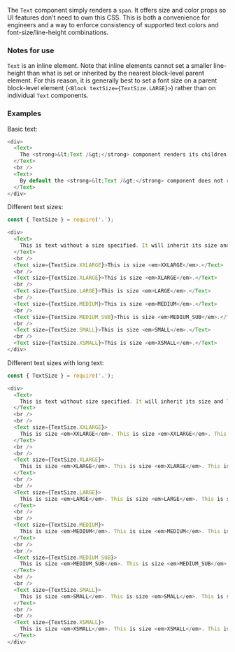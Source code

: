 The `Text` component simply renders a `span`. It offers size and color props so UI features don't need to own this CSS. This is both a convenience for engineers and a way to enforce consistency of supported text colors and font-size/line-height combinations.

### Notes for use

`Text` is an inline element. Note that inline elements cannot set a smaller line-height than what is set or inherited by the nearest block-level parent element. For this reason, it is generally best to set a font size on a parent block-level element (`<Block textSize={TextSize.LARGE}>`) rather than on individual `Text` components.

### Examples

Basic text:

```js { "props": { "data-description": "basic" } }
<div>
  <Text>
    The <strong>&lt;Text /&gt;</strong> component renders its children in a <strong>span</strong>. It's a convenient way to render a piece of text with a specific size. Text will support more options in the future.
  </Text>
  <br />
  <Text>
    By default the <strong>&lt;Text /&gt;</strong> component does not render any styling so it can inherit styles of its parent.
  </Text>
</div>
```

Different text sizes:

```js { "props": { "data-description": "sizes" } }
const { TextSize } = require('.');

<div>
  <Text>
    This is text without a size specified. It will inherit its size and line-height from its parent.
  </Text>
  <br />
  <Text size={TextSize.XXLARGE}>This is size <em>XXLARGE</em>.</Text>
  <br />
  <Text size={TextSize.XLARGE}>This is size <em>XLARGE</em>.</Text>
  <br />
  <Text size={TextSize.LARGE}>This is size <em>LARGE</em>.</Text>
  <br />
  <Text size={TextSize.MEDIUM}>This is size <em>MEDIUM</em>.</Text>
  <br />
  <Text size={TextSize.MEDIUM_SUB}>This is size <em>MEDIUM_SUB</em>.</Text>
  <br />
  <Text size={TextSize.SMALL}>This is size <em>SMALL</em>.</Text>
  <br />
  <Text size={TextSize.XSMALL}>This is size <em>XSMALL</em>.</Text>
</div>
```

Different text sizes with long text:

```js { "props": { "data-description": "sizes long" } }
const { TextSize } = require('.');

<div>
  <Text>
    This is text without size specified. It will inherit its size and line-height from its parent. This is text without size specified. <strong>It will inherit</strong> its size and line-height from its parent. This is text without size specified. It will inherit its size and line-height from its parent.
  </Text>
  <br />
  <br />
  <Text size={TextSize.XXLARGE}>
    This is size <em>XXLARGE</em>. This is size <em>XXLARGE</em>. This is size <em>XXLARGE</em>. This is size <em>XXLARGE</em>. This is size <em>XXLARGE</em>. This is size <em>XXLARGE</em>. <strong>This is size <em>XXLARGE</em>.</strong> This is size <em>XXLARGE</em>. This is size <em>XXLARGE</em>. This is size <em>XXLARGE</em>. This is size <em>XXLARGE</em>. This is size <em>XXLARGE</em>.
  </Text>
  <br />
  <br />
  <Text size={TextSize.XLARGE}>
    This is size <em>XLARGE</em>. This is size <em>XLARGE</em>. This is size <em>XLARGE</em>. This is size <em>XLARGE</em>. This is size <em>XLARGE</em>. This is size <em>XLARGE</em>. <strong>This is size <em>XLARGE</em>.</strong> This is size <em>XLARGE</em>. This is size <em>XLARGE</em>. This is size <em>XLARGE</em>. This is size <em>XLARGE</em>. This is size <em>XLARGE</em>.
  </Text>
  <br />
  <br />
  <Text size={TextSize.LARGE}>
    This is size <em>LARGE</em>. This is size <em>LARGE</em>. This is size <em>LARGE</em>. This is size <em>LARGE</em>. This is size <em>LARGE</em>. This is size <em>LARGE</em>. <strong>This is size <em>LARGE</em>.</strong> This is size <em>LARGE</em>. This is size <em>LARGE</em>. This is size <em>LARGE</em>. This is size <em>LARGE</em>. This is size <em>LARGE</em>.
  </Text>
  <br />
  <br />
  <Text size={TextSize.MEDIUM}>
    This is size <em>MEDIUM</em>. This is size <em>MEDIUM</em>. This is size <em>MEDIUM</em>. This is size <em>MEDIUM</em>. This is size <em>MEDIUM</em>. This is size <em>MEDIUM</em>. <strong>This is size <em>MEDIUM</em>.</strong> This is size <em>MEDIUM</em>. This is size <em>MEDIUM</em>. This is size <em>MEDIUM</em>. This is size <em>MEDIUM</em>. This is size <em>MEDIUM</em>.
  </Text>
  <br />
  <br />
  <Text size={TextSize.MEDIUM_SUB}>
    This is size <em>MEDIUM_SUB</em>. This is size <em>MEDIUM_SUB</em>. This is size <em>MEDIUM_SUB</em>. This is size <em>MEDIUM_SUB</em>. This is size <em>MEDIUM_SUB</em>. This is size <em>MEDIUM_SUB</em>. <strong>This is size <em>MEDIUM_SUB</em>.</strong> This is size <em>MEDIUM_SUB</em>. This is size <em>MEDIUM_SUB</em>. This is size <em>MEDIUM_SUB</em>. This is size <em>MEDIUM_SUB</em>. This is size <em>MEDIUM_SUB</em>.
  </Text>
  <br />
  <br />
  <Text size={TextSize.SMALL}>
    This is size <em>SMALL</em>. This is size <em>SMALL</em>. This is size <em>SMALL</em>. This is size <em>SMALL</em>. This is size <em>SMALL</em>. This is size <em>SMALL</em>. <strong>This is size <em>SMALL</em>.</strong> This is size <em>SMALL</em>. This is size <em>SMALL</em>. This is size <em>SMALL</em>. This is size <em>SMALL</em>. This is size <em>SMALL</em>.
  </Text>
  <br />
  <br />
  <Text size={TextSize.XSMALL}>
    This is size <em>XSMALL</em>. This is size <em>XSMALL</em>. This is size <em>XSMALL</em>. This is size <em>XSMALL</em>. This is size <em>XSMALL</em>. This is size <em>XSMALL</em>. <strong>This is size <em>XSMALL</em>.</strong> This is size <em>XSMALL</em>. This is size <em>XSMALL</em>. This is size <em>XSMALL</em>. This is size <em>XSMALL</em>. This is size <em>XSMALL</em>.
  </Text>
</div>
```
